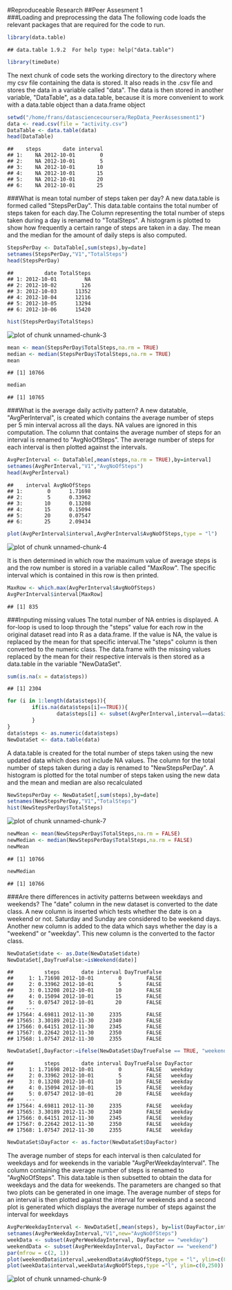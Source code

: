 #Reproduceable Research
##Peer Assesment 1  
###Loading and preprocessing the data
The following code loads the relevant packages that are required for the code to run.

```r
library(data.table)
```

```
## data.table 1.9.2  For help type: help("data.table")
```

```r
library(timeDate)
```
The next chunk of code sets the working directory to the directory where my csv file containing the data is stored. It also reads in the .csv file and stores the data in a variable called "data". The data is then stored in another variable, "DataTable", as a data.table, because it is more convenient to work with a data.table object than a data.frame object  

```r
setwd("/home/frans/datasciencecoursera/RepData_PeerAssessment1")
data <- read.csv(file = "activity.csv")
DataTable <- data.table(data)
head(DataTable)
```

```
##    steps       date interval
## 1:    NA 2012-10-01        0
## 2:    NA 2012-10-01        5
## 3:    NA 2012-10-01       10
## 4:    NA 2012-10-01       15
## 5:    NA 2012-10-01       20
## 6:    NA 2012-10-01       25
```
###What is mean total number of steps taken per day?
A new data.table is formed called "StepsPerDay". This data.table contains the total number of steps taken for each day.The Column representing the total number of steps taken during a day is renamed to "TotalSteps". A histogram is plotted to show how frequently a certain range of steps are taken in a day. The mean and the median for the amount of daily steps is also computed.

```r
StepsPerDay <- DataTable[,sum(steps),by=date]
setnames(StepsPerDay,"V1","TotalSteps")
head(StepsPerDay)
```

```
##          date TotalSteps
## 1: 2012-10-01         NA
## 2: 2012-10-02        126
## 3: 2012-10-03      11352
## 4: 2012-10-04      12116
## 5: 2012-10-05      13294
## 6: 2012-10-06      15420
```

```r
hist(StepsPerDay$TotalSteps)
```

![plot of chunk unnamed-chunk-3](figure/unnamed-chunk-3.png) 

```r
mean <- mean(StepsPerDay$TotalSteps,na.rm = TRUE)
median <- median(StepsPerDay$TotalSteps,na.rm = TRUE)
mean
```

```
## [1] 10766
```

```r
median
```

```
## [1] 10765
```
###What is the average daily activity pattern?
A new datatable, "AvgPerInterval", is created which contains the average number of steps per 5 min interval across all the days. NA values are ignored in this computation. The column that contains the average number of steps for an interval is renamed to "AvgNoOfSteps". The average number of steps for each interval is then plotted against the intervals.

```r
AvgPerInterval <- DataTable[,mean(steps,na.rm = TRUE),by=interval]
setnames(AvgPerInterval,"V1","AvgNoOfSteps")
head(AvgPerInterval)
```

```
##    interval AvgNoOfSteps
## 1:        0      1.71698
## 2:        5      0.33962
## 3:       10      0.13208
## 4:       15      0.15094
## 5:       20      0.07547
## 6:       25      2.09434
```

```r
plot(AvgPerInterval$interval,AvgPerInterval$AvgNoOfSteps,type = "l")
```

![plot of chunk unnamed-chunk-4](figure/unnamed-chunk-4.png) 
   
It is then determined in which row the maximum value of average steps is and the row number is stored in a variable called "MaxRow". The specific interval which is contained in this row is then printed.

```r
MaxRow <- which.max(AvgPerInterval$AvgNoOfSteps)
AvgPerInterval$interval[MaxRow]
```

```
## [1] 835
```
###Inputing missing values
The total number of NA entries is displayed. A for-loop is used to loop through the "steps" value for each row in the original dataset read into R as a data.frame. If the value is NA, the value is replaced by the mean for that specific interval.The "steps" column is then converted to the numeric class. The data.frame with the missing values replaced by the mean for their respective intervals is then stored as a data.table in the variable "NewDataSet".

```r
sum(is.na(x = data$steps))
```

```
## [1] 2304
```

```r
for (i in 1:length(data$steps)){
        if(is.na(data$steps[i]==TRUE)){
                data$steps[i] <- subset(AvgPerInterval,interval==data$interval[i],AvgNoOfSteps)
        }
}
data$steps <- as.numeric(data$steps)
NewDataSet <- data.table(data)
```
A data.table is created for the total number of steps taken using the new updated data which does not include NA values. The column for the total number of steps taken during a day is renamed to "NewStepsPerDay". A histogram is plotted for the total number of steps taken using the new data and the mean and median are also recalculated

```r
NewStepsPerDay <- NewDataSet[,sum(steps),by=date]
setnames(NewStepsPerDay,"V1","TotalSteps")
hist(NewStepsPerDay$TotalSteps)
```

![plot of chunk unnamed-chunk-7](figure/unnamed-chunk-7.png) 

```r
newMean <- mean(NewStepsPerDay$TotalSteps,na.rm = FALSE)
newMedian <- median(NewStepsPerDay$TotalSteps,na.rm = FALSE)
newMean
```

```
## [1] 10766
```

```r
newMedian
```

```
## [1] 10766
```
###Are there differences in activity patterns between weekdays and weekends?
The "date" column in the new dataset is converted to the date class. A new column is inserted which tests whether the date is on a weekend or not. Saturday and Sunday are considered to be weekend days. Another new column is added to the data which says whether the day is a "weekend" or "weekday". This new column is the converted to the factor class.

```r
NewDataSet$date <- as.Date(NewDataSet$date)
NewDataSet[,DayTrueFalse:=isWeekend(date)]
```

```
##          steps       date interval DayTrueFalse
##     1: 1.71698 2012-10-01        0        FALSE
##     2: 0.33962 2012-10-01        5        FALSE
##     3: 0.13208 2012-10-01       10        FALSE
##     4: 0.15094 2012-10-01       15        FALSE
##     5: 0.07547 2012-10-01       20        FALSE
##    ---                                         
## 17564: 4.69811 2012-11-30     2335        FALSE
## 17565: 3.30189 2012-11-30     2340        FALSE
## 17566: 0.64151 2012-11-30     2345        FALSE
## 17567: 0.22642 2012-11-30     2350        FALSE
## 17568: 1.07547 2012-11-30     2355        FALSE
```

```r
NewDataSet[,DayFactor:=ifelse(NewDataSet$DayTrueFalse == TRUE, "weekend","weekday")]
```

```
##          steps       date interval DayTrueFalse DayFactor
##     1: 1.71698 2012-10-01        0        FALSE   weekday
##     2: 0.33962 2012-10-01        5        FALSE   weekday
##     3: 0.13208 2012-10-01       10        FALSE   weekday
##     4: 0.15094 2012-10-01       15        FALSE   weekday
##     5: 0.07547 2012-10-01       20        FALSE   weekday
##    ---                                                   
## 17564: 4.69811 2012-11-30     2335        FALSE   weekday
## 17565: 3.30189 2012-11-30     2340        FALSE   weekday
## 17566: 0.64151 2012-11-30     2345        FALSE   weekday
## 17567: 0.22642 2012-11-30     2350        FALSE   weekday
## 17568: 1.07547 2012-11-30     2355        FALSE   weekday
```

```r
NewDataSet$DayFactor <- as.factor(NewDataSet$DayFactor)
```
The average number of steps for each interval is then calculated for weekdays and for weekends in the variable "AvgPerWeekdayInterval". The column containing the average number of steps is renamed to "AvgNoOfSteps". This data.table is then subsetted to obtain the data for weekdays and the data for weekends. The parameters are changed so that two plots can be generated in one image. The average number of steps for an interval is then plotted against the interval for weekends and a second plot is generated which displays the average number of steps against the interval for weekdays

```r
AvgPerWeekdayInterval <- NewDataSet[,mean(steps), by=list(DayFactor,interval)]
setnames(AvgPerWeekdayInterval,"V1",new="AvgNoOfSteps")
weekData <- subset(AvgPerWeekdayInterval, DayFactor == "weekday")
weekendData <- subset(AvgPerWeekdayInterval, DayFactor == "weekend")
par(mfrow = c(2, 1))
plot(weekendData$interval,weekendData$AvgNoOfSteps,type = "l", ylim=c(0,250))
plot(weekData$interval,weekData$AvgNoOfSteps,type ="l", ylim=c(0,250))
```

![plot of chunk unnamed-chunk-9](figure/unnamed-chunk-9.png) 
